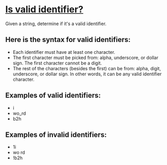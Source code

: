 # [Is valid identifier?](https://www.codewars.com/kata/is-valid-identifier "https://www.codewars.com/kata/563a8656d52a79f06c00001f")

Given a string, determine if it's a valid identifier.

## Here is the syntax for valid identifiers:

* Each identifier must have at least one character.
* The first character must be picked from: alpha, underscore, or dollar sign. The first character cannot be a digit.
* The rest of the characters (besides the first) can be from: alpha, digit, underscore, or dollar sign. In other words, it can be any valid identifier character.

## Examples of valid identifiers:

* i
* wo_rd
* b2h

## Examples of invalid identifiers:

* 1i
* wo rd 
* !b2h